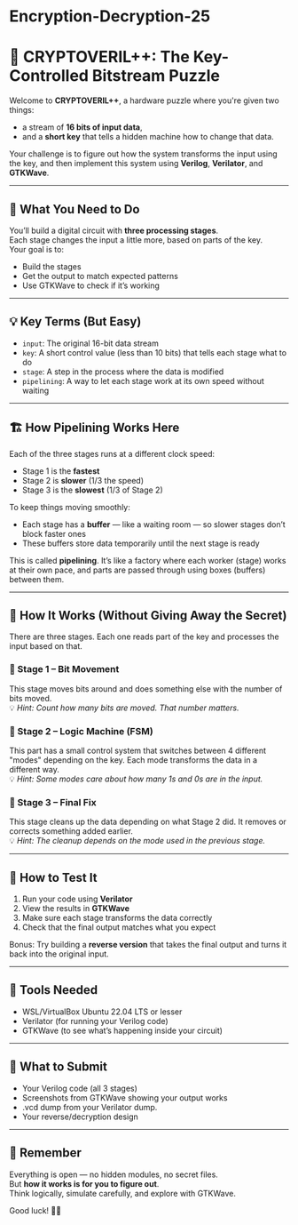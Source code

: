 # Encryption-Decryption-25


# 🔐 CRYPTOVERIL++: The Key-Controlled Bitstream Puzzle

Welcome to **CRYPTOVERIL++**, a hardware puzzle where you're given two things:  
- a stream of **16 bits of input data**,  
- and a **short key** that tells a hidden machine how to change that data.

Your challenge is to figure out how the system transforms the input using the key, and then implement this system using **Verilog**, **Verilator**, and **GTKWave**.

---

## 🎯 What You Need to Do

You’ll build a digital circuit with **three processing stages**.  
Each stage changes the input a little more, based on parts of the key.  
Your goal is to:
- Build the stages
- Get the output to match expected patterns
- Use GTKWave to check if it’s working

---

## 💡 Key Terms (But Easy)

- `input`: The original 16-bit data stream
- `key`: A short control value (less than 10 bits) that tells each stage what to do
- `stage`: A step in the process where the data is modified
- `pipelining`: A way to let each stage work at its own speed without waiting

---

## 🏗️ How Pipelining Works Here

Each of the three stages runs at a different clock speed:

- Stage 1 is the **fastest**
- Stage 2 is **slower** (1/3 the speed)
- Stage 3 is the **slowest** (1/3 of Stage 2)

To keep things moving smoothly:
- Each stage has a **buffer** — like a waiting room — so slower stages don’t block faster ones
- These buffers store data temporarily until the next stage is ready

This is called **pipelining**. It’s like a factory where each worker (stage) works at their own pace, and parts are passed through using boxes (buffers) between them.

---

## 🧠 How It Works (Without Giving Away the Secret)

There are three stages. Each one reads part of the key and processes the input based on that.

### 🔹 Stage 1 – Bit Movement
This stage moves bits around and does something else with the number of bits moved.  
💡 *Hint: Count how many bits are moved. That number matters.*

### 🔹 Stage 2 – Logic Machine (FSM)
This part has a small control system that switches between 4 different "modes" depending on the key. Each mode transforms the data in a different way.  
💡 *Hint: Some modes care about how many 1s and 0s are in the input.*

### 🔹 Stage 3 – Final Fix
This stage cleans up the data depending on what Stage 2 did. It removes or corrects something added earlier.  
💡 *Hint: The cleanup depends on the mode used in the previous stage.*

---

## 🧪 How to Test It

1. Run your code using **Verilator**  
2. View the results in **GTKWave**  
3. Make sure each stage transforms the data correctly  
4. Check that the final output matches what you expect

Bonus: Try building a **reverse version** that takes the final output and turns it back into the original input.

---

## 🧰 Tools Needed

- WSL/VirtualBox Ubuntu 22.04 LTS or lesser
- Verilator (for running your Verilog code)
- GTKWave (to see what’s happening inside your circuit)

---

## 📝 What to Submit

- Your Verilog code (all 3 stages)
- Screenshots from GTKWave showing your output works
- .vcd dump from your Verilator dump.
- Your reverse/decryption design

---


## 📌 Remember

Everything is open — no hidden modules, no secret files.  
But **how it works is for you to figure out**.  
Think logically, simulate carefully, and explore with GTKWave.

Good luck! 🔧💡






















